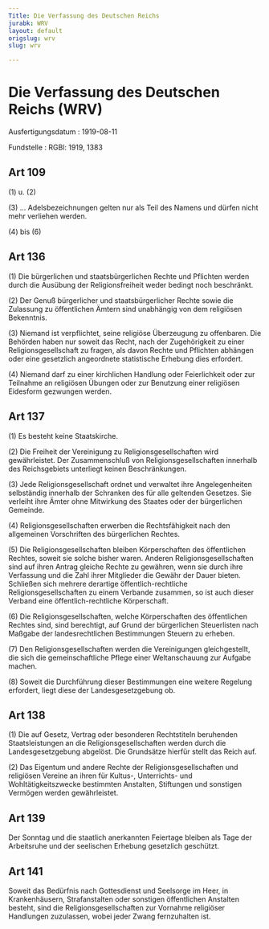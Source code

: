 ```yaml
---
Title: Die Verfassung des Deutschen Reichs
jurabk: WRV
layout: default
origslug: wrv
slug: wrv

---
```


# Die Verfassung des Deutschen Reichs (WRV)

Ausfertigungsdatum
:   1919-08-11

Fundstelle
:   RGBl: 1919, 1383



## Art 109

(1) u. (2)

(3) ... Adelsbezeichnungen gelten nur als Teil des Namens und dürfen nicht mehr verliehen werden.

(4) bis (6)


## Art 136

(1) Die bürgerlichen und staatsbürgerlichen Rechte und Pflichten werden durch die Ausübung der Religionsfreiheit weder bedingt noch beschränkt.

(2) Der Genuß bürgerlicher und staatsbürgerlicher Rechte sowie die Zulassung zu öffentlichen Ämtern sind unabhängig von dem religiösen Bekenntnis.

(3) Niemand ist verpflichtet, seine religiöse Überzeugung zu offenbaren. Die Behörden haben nur soweit das Recht, nach der Zugehörigkeit zu einer Religionsgesellschaft zu fragen, als davon Rechte und Pflichten abhängen oder eine gesetzlich angeordnete statistische Erhebung dies erfordert.

(4) Niemand darf zu einer kirchlichen Handlung oder Feierlichkeit oder zur Teilnahme an religiösen Übungen oder zur Benutzung einer religiösen Eidesform gezwungen werden.


## Art 137

(1) Es besteht keine Staatskirche.

(2) Die Freiheit der Vereinigung zu Religionsgesellschaften wird gewährleistet. Der Zusammenschluß von Religionsgesellschaften innerhalb des Reichsgebiets unterliegt keinen Beschränkungen.

(3) Jede Religionsgesellschaft ordnet und verwaltet ihre Angelegenheiten selbständig innerhalb der Schranken des für alle geltenden Gesetzes. Sie verleiht ihre Ämter ohne Mitwirkung des Staates oder der bürgerlichen Gemeinde.

(4) Religionsgesellschaften erwerben die Rechtsfähigkeit nach den allgemeinen Vorschriften des bürgerlichen Rechtes.

(5) Die Religionsgesellschaften bleiben Körperschaften des öffentlichen Rechtes, soweit sie solche bisher waren. Anderen Religionsgesellschaften sind auf ihren Antrag gleiche Rechte zu gewähren, wenn sie durch ihre Verfassung und die Zahl ihrer Mitglieder die Gewähr der Dauer bieten. Schließen sich mehrere derartige öffentlich-rechtliche Religionsgesellschaften zu einem Verbande zusammen, so ist auch dieser Verband eine öffentlich-rechtliche Körperschaft.

(6) Die Religionsgesellschaften, welche Körperschaften des öffentlichen Rechtes sind, sind berechtigt, auf Grund der bürgerlichen Steuerlisten nach Maßgabe der landesrechtlichen Bestimmungen Steuern zu erheben.

(7) Den Religionsgesellschaften werden die Vereinigungen gleichgestellt, die sich die gemeinschaftliche Pflege einer Weltanschauung zur Aufgabe machen.

(8) Soweit die Durchführung dieser Bestimmungen eine weitere Regelung erfordert, liegt diese der Landesgesetzgebung ob.


## Art 138

(1) Die auf Gesetz, Vertrag oder besonderen Rechtstiteln beruhenden Staatsleistungen an die Religionsgesellschaften werden durch die Landesgesetzgebung abgelöst. Die Grundsätze hierfür stellt das Reich auf.

(2) Das Eigentum und andere Rechte der Religionsgesellschaften und religiösen Vereine an ihren für Kultus-, Unterrichts- und Wohltätigkeitszwecke bestimmten Anstalten, Stiftungen und sonstigen Vermögen werden gewährleistet.


## Art 139

Der Sonntag und die staatlich anerkannten Feiertage bleiben als Tage der Arbeitsruhe und der seelischen Erhebung gesetzlich geschützt.


## Art 141

Soweit das Bedürfnis nach Gottesdienst und Seelsorge im Heer, in Krankenhäusern, Strafanstalten oder sonstigen öffentlichen Anstalten besteht, sind die Religionsgesellschaften zur Vornahme religiöser Handlungen zuzulassen, wobei jeder Zwang fernzuhalten ist.

